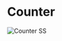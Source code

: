 # Counter

![Counter SS](https://user-images.githubusercontent.com/77458139/207562256-2afaf35d-2540-477b-bb9d-ceba448e9549.png)


